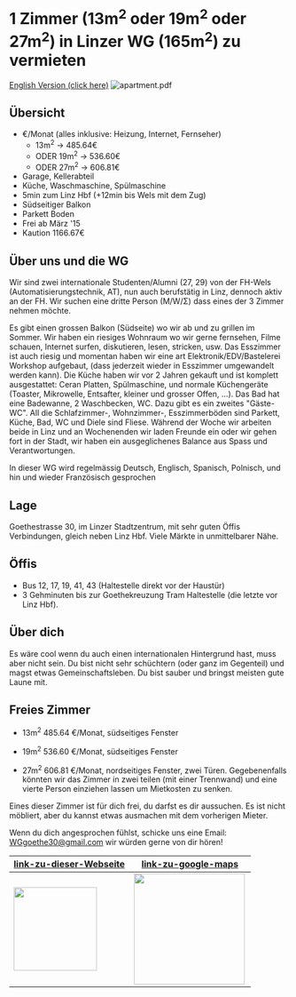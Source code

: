 # 1 Zimmer (13m<sup>2</sup> oder 19m<sup>2</sup> oder 27m<sup>2</sup>) in Linzer WG (165m<sup>2</sup>) zu vermieten
[English Version (click here)](http://tituman.github.io/tituman/indexEN.html)
![apartment.pdf](http://tituman.github.io/tituman/docs/Goetestr30.png)

## &Uuml;bersicht
- &euro;/Monat (alles inklusive: Heizung, Internet, Fernseher)
  - 13m<sup>2</sup> &rarr; 485.64&euro;
  - ODER 19m<sup>2</sup> &rarr; 536.60&euro;
  - ODER 27m<sup>2</sup> &rarr; 606.81&euro;
- Garage, Kellerabteil
- K&uuml;che, Waschmaschine, Sp&uuml;lmaschine
- 5min zum Linz Hbf (+12min bis Wels mit dem Zug)
- S&uuml;dseitiger Balkon
- Parkett Boden
- Frei ab M&auml;rz '15
- Kaution 1166.67&euro;

## &Uuml;ber uns und die WG
Wir sind zwei internationale Studenten/Alumni (27, 29) von der FH-Wels (Automatisierungstechnik, AT), nun auch berufst&auml;tig in Linz, dennoch aktiv an der FH. Wir suchen eine dritte Person (M/W/&Sigma;) dass eines der 3 Zimmer nehmen m&ouml;chte.

Es gibt einen grossen Balkon (S&uuml;dseite) wo wir ab und zu grillen im Sommer. Wir haben ein riesiges Wohnraum wo wir gerne fernsehen, Filme schauen, Internet surfen, diskutieren, lesen, stricken, usw. Das Esszimmer ist auch riesig und momentan haben wir eine art Elektronik/EDV/Bastelerei Workshop aufgebaut, (dass jederzeit wieder in Esszimmer umgewandelt werden kann). Die K&uuml;che haben wir vor 2 Jahren gekauft und ist komplett ausgestattet: Ceran Platten, Sp&uuml;lmaschine, und normale K&uuml;chenger&auml;te (Toaster, Mikrowelle, Entsafter, kleiner und grosser Offen, ...). Das Bad hat eine Badewanne, 2 Waschbecken, WC. Dazu gibt es ein zweites "G&auml;ste-WC". All die Schlafzimmer-, Wohnzimmer-, Esszimmerb&ouml;den sind Parkett, K&uuml;che, Bad, WC und Diele sind Fliese. W&auml;hrend der Woche wir arbeiten beide in Linz und an Wochenenden wir laden Freunde ein oder wir gehen fort in der Stadt, wir haben ein ausgeglichenes Balance aus Spass und Verantwortungen.

In dieser WG wird regelm&auml;ssig Deutsch, Englisch, Spanisch, Polnisch, und hin und wieder Franz&ouml;sisch gesprochen

## Lage
Goethestrasse 30, im Linzer Stadtzentrum, mit sehr guten &Ouml;ffis Verbindungen, gleich neben Linz Hbf. Viele M&auml;rkte in unmittelbarer N&auml;he.

## &Ouml;ffis
- Bus 12, 17, 19, 41, 43 (Haltestelle direkt vor der Haust&uuml;r)
- 3 Gehminuten bis zur Goethekreuzung Tram Haltestelle (die letzte vor Linz Hbf).

## &Uuml;ber dich
Es w&auml;re cool wenn du auch einen internationalen Hintergrund hast, muss aber nicht sein. Du bist nicht sehr sch&uuml;chtern (oder ganz im Gegenteil) und magst etwas Gemeinschaftsleben. Du bist sauber und bringst meisten gute Laune mit.

## Freies Zimmer
- 13m<sup>2</sup> 485.64 &euro;/Monat, s&uuml;dseitiges Fenster

- 19m<sup>2</sup> 536.60 &euro;/Monat, s&uuml;dseitiges Fenster

- 27m<sup>2</sup> 606.81 &euro;/Monat, nordseitiges Fenster, zwei T&uuml;ren. Gegebenenfalls k&ouml;nnten wir das Zimmer in zwei teilen (mit einer Trennwand) und eine vierte Person einziehen lassen um Mietkosten zu senken.

Eines dieser Zimmer ist f&uuml;r dich frei, du darfst es dir aussuchen. Es ist nicht m&ouml;bliert, aber du kannst etwas ausmachen mit dem vorherigen Mieter.

Wenn du dich angesprochen f&uuml;hlst, schicke uns eine Email: WGgoethe30@gmail.com wir w&uuml;rden gerne von dir h&ouml;ren!


[link-zu-dieser-Webseite](http://tituman.github.io/tituman/) | [link-zu-google-maps](https://www.google.at/maps/place/Goethestraße+30,+4020+Linz/@48.297191,14.2964186,19z/data=!3m1!4b1!4m2!3m1!1s0x4773979180a408e9:0x913ad712cf1144b9?hl=en)
---|---
<img src="http://tituman.github.io/tituman/docs/qrcode.png" align="center" height="150"> | <img src="http://tituman.github.io/tituman/docs/qrcode.jpeg" align="left" height="200">
